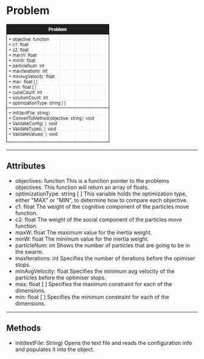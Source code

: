 # Problem
![alt text](problem.png)
___
## Attributes
* objectives: function
This is a function pointer to the problems objectives. This function will return an array of floats.
* optimizationType: string [ ]
This variable holds the optimization type, either "MAX" or "MIN", to determine how to compare each objective.
* c1: float
The weight of the cognitive component of the particles move function.
* c2: float
The weight of the social component of the particles move function.
* maxW: float
The maximum value for the inertia weight.
* minW: float
The minimum value for the inertia weight.
* particleNum: int
Shows the number of particles that are going to be in the swarm.
* maxIterations: int
Specifies the number of iterations before the opimiser stops.
* minAvgVelocity: float
Specifies the minimum avg velocity of the particles before the optimiser stops.
* max: float [ ]
Specifies the maximum constraint for each of the dimensions.
* min: float [ ]
Specifies the minimum constraint for each of the dimensions.
___
## Methods
* init(textFile: String)
Opens the text file and reads the configuration info and populates it into the object.
